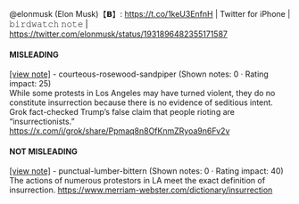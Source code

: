 @elonmusk (Elon Musk)【𝗕】: https://t.co/1keU3EnfnH | Twitter for iPhone | 𝚋𝚒𝚛𝚍𝚠𝚊𝚝𝚌𝚑 𝚗𝚘𝚝𝚎 | https://twitter.com/elonmusk/status/1931896482355171587

#### MISLEADING

[[view note]](https://x.com/i/birdwatch/n/1932150830532018216) - courteous-rosewood-sandpiper (Shown notes: 0 · Rating impact: 25)\
While some protests in Los Angeles may have turned violent, they do no constitute insurrection because there is no evidence of seditious intent. Grok fact-checked Trump’s false claim that people rioting are “insurrectionists.” https://x.com/i/grok/share/Ppmaq8n8OfKnmZRyoa9n6Fv2v

#### NOT MISLEADING

[[view note]](https://x.com/i/birdwatch/n/1932157989433065735) - punctual-lumber-bittern (Shown notes: 0 · Rating impact: 40)\
The actions of numerous protestors in LA meet the exact definition of insurrection. https://www.merriam-webster.com/dictionary/insurrection
